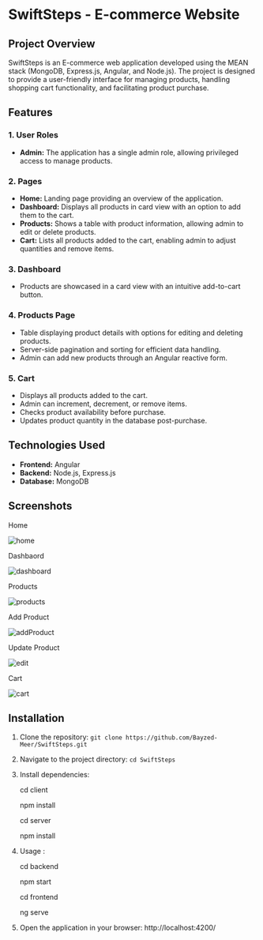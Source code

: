 # SwiftSteps - E-commerce Website

## Project Overview

SwiftSteps is an E-commerce web application developed using the MEAN stack (MongoDB, Express.js, Angular, and Node.js). The project is designed to provide a user-friendly interface for managing products, handling shopping cart functionality, and facilitating product purchase.

## Features

### 1. User Roles

- **Admin:** The application has a single admin role, allowing privileged access to manage products.

### 2. Pages

- **Home:** Landing page providing an overview of the application.
- **Dashboard:** Displays all products in card view with an option to add them to the cart.
- **Products:** Shows a table with product information, allowing admin to edit or delete products.
- **Cart:** Lists all products added to the cart, enabling admin to adjust quantities and remove items.

### 3. Dashboard

- Products are showcased in a card view with an intuitive add-to-cart button.

### 4. Products Page

- Table displaying product details with options for editing and deleting products.
- Server-side pagination and sorting for efficient data handling.
- Admin can add new products through an Angular reactive form.

### 5. Cart

- Displays all products added to the cart.
- Admin can increment, decrement, or remove items.
- Checks product availability before purchase.
- Updates product quantity in the database post-purchase.

## Technologies Used

- **Frontend:** Angular
- **Backend:** Node.js, Express.js
- **Database:** MongoDB

## Screenshots

Home

![home](https://github.com/Bayzed-Meer/SwiftSteps/assets/145206930/281579a6-6534-4f70-9680-58ed43ee8a03)

Dashbaord

![dashboard](https://github.com/Bayzed-Meer/SwiftSteps/assets/145206930/f8504cec-17d1-41f4-9589-4f8a5af6f6d3)

Products

![products](https://github.com/Bayzed-Meer/SwiftSteps/assets/145206930/7e9f632c-fea9-45e0-a757-2f97eac81eaa)

Add Product

![addProduct](https://github.com/Bayzed-Meer/SwiftSteps/assets/145206930/99099b1b-00f9-4010-a35a-b2ff04a52d5f)

Update Product

![edit](https://github.com/Bayzed-Meer/SwiftSteps/assets/145206930/c9ed6628-e137-487b-9944-28c6248e1ece)

Cart

![cart](https://github.com/Bayzed-Meer/SwiftSteps/assets/145206930/cae9fdf4-0a2a-463d-a227-af940800df28)

## Installation

1. Clone the repository: `git clone https://github.com/Bayzed-Meer/SwiftSteps.git`
2. Navigate to the project directory: `cd SwiftSteps`
3. Install dependencies:

   cd client
   
   npm install
   
   cd server
   
   npm install

5. Usage :
   
   cd backend
   
   npm start
   
   cd frontend
   
   ng serve
7. Open the application in your browser: http://localhost:4200/

